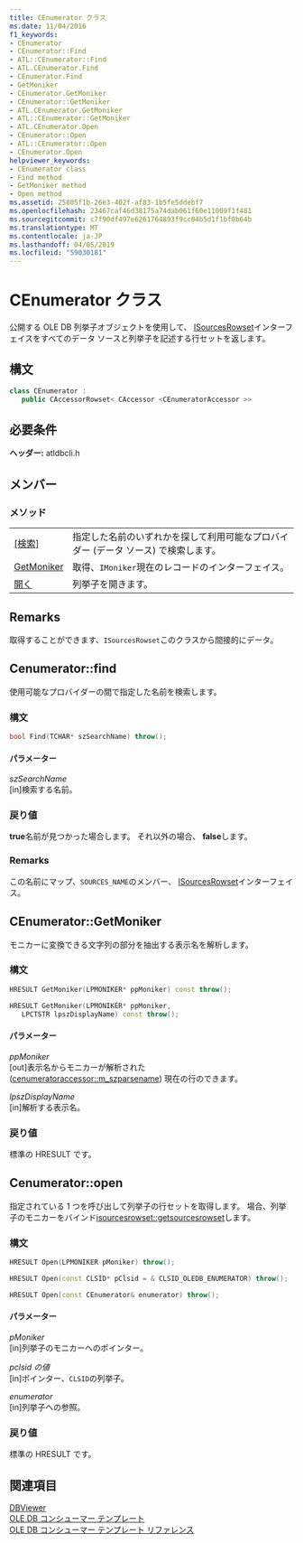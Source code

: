 ```yaml
---
title: CEnumerator クラス
ms.date: 11/04/2016
f1_keywords:
- CEnumerator
- CEnumerator::Find
- ATL::CEnumerator::Find
- ATL.CEnumerator.Find
- CEnumerator.Find
- GetMoniker
- CEnumerator.GetMoniker
- CEnumerator::GetMoniker
- ATL.CEnumerator.GetMoniker
- ATL::CEnumerator::GetMoniker
- ATL.CEnumerator.Open
- CEnumerator::Open
- ATL::CEnumerator::Open
- CEnumerator.Open
helpviewer_keywords:
- CEnumerator class
- Find method
- GetMoniker method
- Open method
ms.assetid: 25805f1b-26e3-402f-af83-1b5fe5ddebf7
ms.openlocfilehash: 23467caf46d38175a74dab061f60e11009f1f481
ms.sourcegitcommit: c7f90df497e6261764893f9cc04b5d1f1bf0b64b
ms.translationtype: MT
ms.contentlocale: ja-JP
ms.lasthandoff: 04/05/2019
ms.locfileid: "59030181"
---
```

# <a name="cenumerator-class"></a>CEnumerator クラス

公開する OLE DB 列挙子オブジェクトを使用して、 [ISourcesRowset](/previous-versions/windows/desktop/ms715969(v=vs.85))インターフェイスをすべてのデータ ソースと列挙子を記述する行セットを返します。

## <a name="syntax"></a>構文

```cpp
class CEnumerator :
   public CAccessorRowset< CAccessor <CEnumeratorAccessor >>
```

## <a name="requirements"></a>必要条件

**ヘッダー:** atldbcli.h

## <a name="members"></a>メンバー

### <a name="methods"></a>メソッド

|||
|-|-|
|[[検索]](#find)|指定した名前のいずれかを探して利用可能なプロバイダー (データ ソース) で検索します。|
|[GetMoniker](#getmoniker)|取得、`IMoniker`現在のレコードのインターフェイス。|
|[開く](#open)|列挙子を開きます。|

## <a name="remarks"></a>Remarks

取得することができます、`ISourcesRowset`このクラスから間接的にデータ。

## <a name="find"></a> Cenumerator::find

使用可能なプロバイダーの間で指定した名前を検索します。

### <a name="syntax"></a>構文

```cpp
bool Find(TCHAR* szSearchName) throw();
```

#### <a name="parameters"></a>パラメーター

*szSearchName*<br/>
[in]検索する名前。

### <a name="return-value"></a>戻り値

**true**名前が見つかった場合します。 それ以外の場合、 **false**します。

### <a name="remarks"></a>Remarks

この名前にマップ、`SOURCES_NAME`のメンバー、 [ISourcesRowset](/previous-versions/windows/desktop/ms715969(v=vs.85))インターフェイス。

## <a name="getmoniker"></a> CEnumerator::GetMoniker

モニカーに変換できる文字列の部分を抽出する表示名を解析します。

### <a name="syntax"></a>構文

```cpp
HRESULT GetMoniker(LPMONIKER* ppMoniker) const throw();

HRESULT GetMoniker(LPMONIKER* ppMoniker,
   LPCTSTR lpszDisplayName) const throw();
```

#### <a name="parameters"></a>パラメーター

*ppMoniker*<br/>
[out]表示名からモニカーが解析された ([cenumeratoraccessor::m_szparsename](../../data/oledb/cenumeratoraccessor-m-szparsename.md)) 現在の行のできます。

*lpszDisplayName*<br/>
[in]解析する表示名。

### <a name="return-value"></a>戻り値

標準の HRESULT です。

## <a name="open"></a> Cenumerator::open

指定されている 1 つを呼び出して列挙子の行セットを取得します。 場合、列挙子のモニカーをバインド[isourcesrowset::getsourcesrowset](/previous-versions/windows/desktop/ms711200(v=vs.85))します。

### <a name="syntax"></a>構文

```cpp
HRESULT Open(LPMONIKER pMoniker) throw();

HRESULT Open(const CLSID* pClsid = & CLSID_OLEDB_ENUMERATOR) throw();

HRESULT Open(const CEnumerator& enumerator) throw();
```

#### <a name="parameters"></a>パラメーター

*pMoniker*<br/>
[in]列挙子のモニカーへのポインター。

*pclsid の値*<br/>
[in]ポインター、`CLSID`の列挙子。

*enumerator*<br/>
[in]列挙子への参照。

### <a name="return-value"></a>戻り値

標準の HRESULT です。

## <a name="see-also"></a>関連項目

[DBViewer](../../overview/visual-cpp-samples.md)<br/>
[OLE DB コンシューマー テンプレート](../../data/oledb/ole-db-consumer-templates-cpp.md)<br/>
[OLE DB コンシューマー テンプレート リファレンス](../../data/oledb/ole-db-consumer-templates-reference.md)